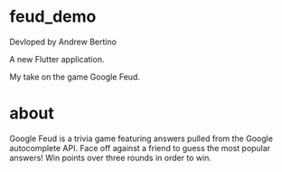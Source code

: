 # feud_demo
Devloped by Andrew Bertino

A new Flutter application.

My take on the game Google Feud.

# about

Google Feud is a trivia game featuring answers pulled from the Google autocomplete API. Face off against a friend to guess the most popular answers! Win points over three rounds in order to win.
